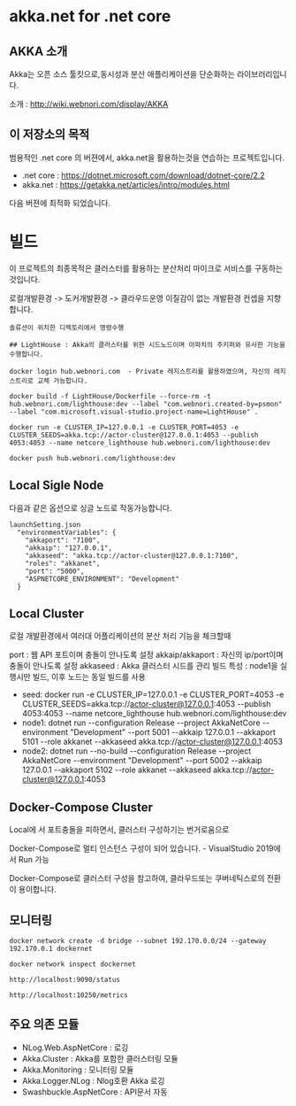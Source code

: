 # akka.net for .net core

## AKKA 소개

Akka는 오픈 소스 툴킷으로,동시성과 분산 애플리케이션을 단순화하는 라이브러리입니다.


소개 : http://wiki.webnori.com/display/AKKA


## 이 저장소의 목적

범용적인 .net core 의 버젼에서, akka.net을 활용하는것을 연습하는 프로젝트입니다.

- .net core : https://dotnet.microsoft.com/download/dotnet-core/2.2
- akka.net : https://getakka.net/articles/intro/modules.html


다음 버젼에 최적화 되었습니다.

# 빌드

이 프로젝트의 최종목적은 클러스터를 활용하는 분산처리 마이크로 서비스를 구동하는것입니다.

로컬개발환경 -> 도커개발환경 -> 클라우드운영 이질감이 없는 개발환경 컨셉을 지향합니다.

    솔류션이 위치한 디렉토리에서 명령수행

    ## LightHouse : Akka의 클러스터를 위한 시드노드이며 아파치의 주키퍼와 유사한 기능을 수행합니다.

    docker login hub.webnori.com  - Private 레지스트리를 활용하였으며, 자신의 레지스트리로 교체 가능합니다.

    docker build -f LightHouse/Dockerfile --force-rm -t hub.webnori.com/lighthouse:dev --label "com.webnori.created-by=psmon" --label "com.microsoft.visual-studio.project-name=LightHouse" .

    docker run -e CLUSTER_IP=127.0.0.1 -e CLUSTER_PORT=4053 -e CLUSTER_SEEDS=akka.tcp://actor-cluster@127.0.0.1:4053 --publish 4053:4053 --name netcore_lighthouse hub.webnori.com/lighthouse:dev

    docker push hub.webnori.com/lighthouse:dev

## Local Sigle Node

다음과 같은 옵션으로 싱글 노드로 작동가능합니다.

    launchSetting.json
      "environmentVariables": {
        "akkaport": "7100",
        "akkaip": "127.0.0.1",
        "akkaseed": "akka.tcp://actor-cluster@127.0.0.1:7100",
        "roles": "akkanet",
        "port": "5000",
        "ASPNETCORE_ENVIRONMENT": "Development"
      }

## Local Cluster

로컬 개발환경에서 여러대 어플리케이션의 분산 처리 기능을 체크할때

port : 웹 API 포트이며 충돌이 안나도록 설정
akkaip/akkaport : 자신의 ip/port이며 충돌이 안나도록 설정
akkaseed : Akka 클러스터 시드를 관리
빌드 특성 : node1을 실행시만 빌드, 이후 노드는 동일 빌드를 사용

- seed: docker run -e CLUSTER_IP=127.0.0.1 -e CLUSTER_PORT=4053 -e CLUSTER_SEEDS=akka.tcp://actor-cluster@127.0.0.1:4053 --publish 4053:4053 --name netcore_lighthouse hub.webnori.com/lighthouse:dev
- node1: dotnet run  --configuration Release --project AkkaNetCore --environment "Development" --port 5001 --akkaip 127.0.0.1 --akkaport 5101 --role akkanet --akkaseed akka.tcp://actor-cluster@127.0.0.1:4053
- node2: dotnet run --no-build --configuration Release --project AkkaNetCore --environment "Development" --port 5002 --akkaip 127.0.0.1 --akkaport 5102 --role akkanet --akkaseed akka.tcp://actor-cluster@127.0.0.1:4053


## Docker-Compose Cluster

Local에 서 포트충돌을 피하면서, 클러스터 구성하기는 번거로움으로

Docker-Compose로 멀티 인스턴스 구성이 되어 있습니다. - VisualStudio 2019에서 Run 가능

Docker-Compose로 클러스터 구성을 참고하여,  클라우드또는 쿠버네틱스로의 전환이 용이합니다.

## 모니터링

    docker network create -d bridge --subnet 192.170.0.0/24 --gateway 192.170.0.1 dockernet

    docker network inspect dockernet

    http://localhost:9090/status

    http://localhost:10250/metrics

## 주요 의존 모듈

- NLog.Web.AspNetCore : 로깅
- Akka.Cluster : Akka를 포함한 클러스터링 모듈
- Akka.Monitoring : 모니터링 모듈
- Akka.Logger.NLog : Nlog호환 Akka 로깅
- Swashbuckle.AspNetCore : API문서 자동

